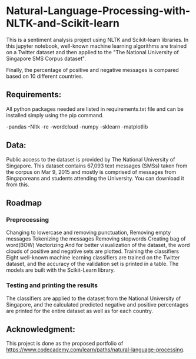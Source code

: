 # Natural-Language-Processing-with-NLTK-and-Scikit-learn

This is a sentiment analysis project using NLTK and Scikit-learn libraries. In this jupyter notebook, well-known machine learning algorithms are trained on a Twitter dataset and then applied to the "The National University of Singapore SMS Corpus dataset".

Finally, the percentage of positive and negative messages is compared based on 10 different countries.

## Requirements:
All python packages needed are listed in requirements.txt file and can be installed simply using the pip command.

-pandas
-Nltk
-re
-wordcloud
-numpy
-sklearn
-matplotlib
 
## Data:
Public access to the dataset is provided by The National University of Singapore. This dataset contains 67,093 text messages (SMSs) taken from the corpus on Mar 9, 2015 and mostly is comprised of messages from Singaporeans and students attending the University. You can download it from this.
 
## Roadmap
### Preprocessing 
Changing to lowercase and removing punctuation,
Removing empty messages
Tokenizing the messages
Removing stopwords
Creating bag of word(BOW)
Vectorizing
And for better visualization of the dataset, the word clouds of positive and negative sets are plotted.
Training the classifiers
Eight well-known machine learning classifiers are trained on the Twitter dataset, and the accuracy of the validation set is printed in a table. The models are built with the Scikit-Learn library.


### Testing and printing the results

The classifiers are applied to the dataset from the National University of Singapore, and the calculated predicted negative and positive percentages are printed for the entire dataset as well as for each country.
 
 
 
## Acknowledgment:
This project is done as the proposed portfolio of https://www.codecademy.com/learn/paths/natural-language-processing.
